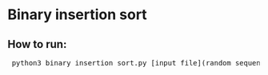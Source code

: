 # Binary insertion sort
## How to run:
<pre> python3 binary_insertion_sort.py [input_file](random sequence) [output_file](sorted sequence) </pre>
